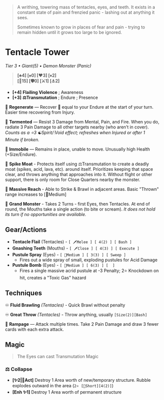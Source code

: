 > A writhing, towering mass of tentacles, eyes, and teeth. It exists in a constant state of pain and frenzied panic - lashing out at anything it sees. 
> 
> Sometimes known to grow in places of fear and pain - trying to remain hidden until it grows too large to be ignored.

# Tentacle Tower
*Tier 3 • Giant(5) • Demon Monster (Panic)*

> **[♣4] [♠0] [♥3] [♦2]**  
> **[💟15] [🛡0] [⚔1] [⚓2]**

- **[+4]** **Flailing Violence** ; Awareness
- **[+3]** **⚖Transmutation** ; Endure ; Presence

🐲 **Regenerate** — Recover 💟 equal to your Endure at the start of your turn. Easier time recovering from Injury.

🐲 **Tormented** — Resist 3 Damage from Mental, Pain, and Fire. When you do, radiate 3 Pain Damage to all other targets nearby (who aren’t in cover). *Counts as a ⭐3 ☯Spirit/🕯Void effect; refreshes when Injured or after 1 Minute if broken.*

🦶 **Immobile** — Remains in place, unable to move. Unusually high Health (+Size/Endure).

🏰 **Spike Moat** - Protects itself using ⚖Transmutation to create a deadly moat (spikes, acid, lava, etc). around itself. Prioritizes keeping that space clear, and throws anything that approaches into it. Without flight or other support, there is only room for Close Quarters nearby the monster.

🐙 **Massive Reach** - Able to Strike & Brawl in adjacent areas. Basic "Thrown" range increases to [🏹Medium]

🦖 **Grand Monster** - Takes 2 Turns - first Eyes, then Tentacles. At  end of round, the Mouths take a single action (to bite or scream). *It does not hold its turn if no opportunities are available.*

## Gear/Actions

- **Tentacle Flail** (Tentacles) - `[ 🗡️Melee ] [ 4(2) ] [ Bash ]` 
- **Gnashing Teeth** (Mouths) - `[ 🗡️Close ] [ 4(3) ] [ Execute ]` 
- **Pustule Spray** (Eyes) - `[ 🏹Medium ] [ 3(3) ] [ Sweep ]` 
  - Fires out a wide spray of small, exploding pustules for Acid Damage
- **Pustule Bomb** (Eyes) - `[ 🏹Medium ] [ 6(3) ] [  ]` 
  - Fires a single massive acrid pustule at -3 Penalty; 2⭐ Knockdown on hit, creates a "Toxic Gas" hazard

## Techniques
♾ **Fluid Brawling** *(Tentacles)* - Quick Brawl without penalty

♾ **Great Throw** *(Tentacles)* - Throw anything, usually `[Size(2)][Bash]`

🔷 **Rampage** — Attack multiple times. Take 2 Pain Damage and draw 3 fewer cards with each extra attack.

## Magic
> The Eyes can cast Transmutation Magic

### ⚖ **Collapse**
- **[✨2|🔷Act]** Destroy 1 Area worth of new/temporary structure. Rubble explodes outward in the area (`2⭐ [🏹Short][4(2)]`)
- **[Enh ✨1]** Destroy 1 Area worth of permanent structure